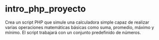 # intro_php_proyecto
Crea un script PHP que simule una calculadora simple capaz de realizar varias operaciones matemáticas básicas como suma, promedio, máximo y mínimo. El script trabajará con un conjunto predefinido de números.

